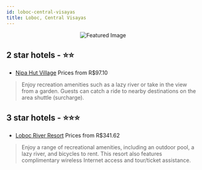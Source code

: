 ```yaml
---
id: loboc-central-visayas
title: Loboc, Central Visayas
---
```


<center><img src="https://i.travelapi.com/hotels/6000000/5280000/5273300/5273229/2cf86bed_z.jpg" alt="Featured Image" /></center>


##  2 star hotels - ⭐️⭐️

-    [Nipa Hut Village](https://us.hurb.com/hotels/loboc/nipa-hut-village-JNP-JP398989?cmp=18055) Prices from R$97.10
   > Enjoy recreation amenities such as a lazy river or take in the view from a garden. Guests can catch a ride to nearby destinations on the area shuttle (surcharge).

##  3 star hotels - ⭐️⭐️⭐️

-    [Loboc River Resort](https://us.hurb.com/hotels/loboc/loboc-river-resort-JNP-JP429789?cmp=18055) Prices from R$341.62
   > Enjoy a range of recreational amenities, including an outdoor pool, a lazy river, and bicycles to rent. This resort also features complimentary wireless Internet access and tour/ticket assistance.
